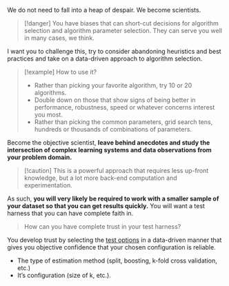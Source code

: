 We do not need to fall into a heap of despair. We become scientists.

> [!danger] You have biases that can short-cut decisions for algorithm selection and algorithm parameter selection. They can serve you well in many cases, we think.

I want you to challenge this, try to consider abandoning heuristics and best practices and take on a data-driven approach to algorithm selection.

> [!example] How to use it?
> - Rather than picking your favorite algorithm, try 10 or 20 algorithms.
> - Double down on those that show signs of being better in performance, robustness, speed or whatever concerns interest you most.
> - Rather than picking the common parameters, grid search tens, hundreds or thousands of combinations of parameters.

Become the objective scientist, **leave behind anecdotes and study the intersection of complex learning systems and data observations from your problem domain.**

> [!caution] This is a powerful approach that requires less up-front knowledge, but a lot more back-end computation and experimentation.

As such, **you will very likely be required to work with a smaller sample of your dataset so that you can get results quickly.** You will want a test harness that you can have complete faith in.

> How can you have complete trust in your test harness?

You develop trust by selecting the [test options](https://machinelearningmastery.com/how-to-choose-the-right-test-options-when-evaluating-machine-learning-algorithms/ "How To Choose The Right Test Options When Evaluating Machine Learning Algorithms") in a data-driven manner that gives you objective confidence that your chosen configuration is reliable.
- The type of estimation method (split, boosting, k-fold cross validation, etc.)
- It’s configuration (size of k, etc.).